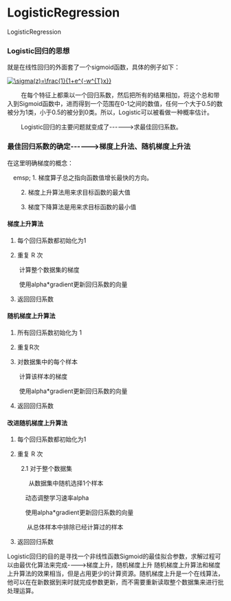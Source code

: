# LogisticRegression
LogisticRegression

### Logistic回归的思想

就是在线性回归的外面套了一个sigmoid函数，具体的例子如下：</br>

<a href="http://www.codecogs.com/eqnedit.php?latex=\sigma(z)=\frac{1}{1&plus;e^{-w^{T}x}}" target="_blank"><img src="http://latex.codecogs.com/gif.latex?\sigma(z)=\frac{1}{1&plus;e^{-w^{T}x}}" title="\sigma(z)=\frac{1}{1+e^{-w^{T}x}}" /></a>

&emsp;&emsp; 在每个特征上都乘以一个回归系数，然后把所有的结果相加，将这个总和带入到Sigmoid函数中，进而得到一个范围在0-1之间的数值，任何一个大于0.5的数被分为1类，小于0.5的被分到0类。所以，Logistic可以被看做一种概率估计。

&emsp;&emsp; Logistic回归的主要问题就变成了------>求最佳回归系数。

### 最佳回归系数的确定------>梯度上升法、随机梯度上升法

在这里明确梯度的概念：

&emsp;emsp; 1. 梯度算子总之指向函数值增长最快的方向。

&emsp;&emsp; 2. 梯度上升算法用来求目标函数的最大值

&emsp;&emsp; 3. 梯度下降算法是用来求目标函数的最小值


#### 梯度上升算法

1. 每个回归系数都初始化为1

2. 重复 R 次  

 &emsp;&emsp;计算整个数据集的梯度  
 
 &emsp;&emsp;使用alpha\*gradient更新回归系数的向量
 
3. 返回回归系数

#### 随机梯度上升算法

1. 所有回归系数初始化为 1 

2. 重复R次

3. 对数据集中的每个样本

&emsp;&emsp;计算该样本的梯度

&emsp;&emsp;使用alpha\*gradient更新回归系数的向量

4. 返回回归系数 

#### 改进随机梯度上升算法

1. 每个回归系数都初始化为1

2. 重复 R 次  

 &emsp; &emsp;2.1 对于整个数据集
 
&emsp; &emsp; &emsp;从数据集中随机选择1个样本 
 
 &emsp;&emsp;&emsp;动态调整学习速率alpha
 
 &emsp;&emsp;&emsp;使用alpha\*gradient更新回归系数的向量
 
&emsp; &emsp;&emsp;从总体样本中排除已经计算过的样本
 
3. 返回回归系数

Logistic回归的目的是寻找一个非线性函数Sigmoid的最佳拟合参数，求解过程可以由最优化算法来完成---->梯度上升，随机梯度上升
随机梯度上升算法和梯度上升算法的效果相当，但是占用更少的计算资源。随机梯度上升是一个在线算法，他可以在在新数据到来时就完成参数更新，而不需要重新读取整个数据集来进行批处理运算。


